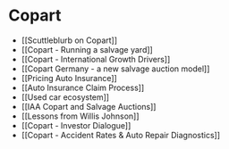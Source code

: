 # Copart

- [[Scuttleblurb on Copart]]
- [[Copart - Running a salvage yard]]
- [[Copart - International Growth Drivers]]
- [[Copart Germany - a new salvage auction model]]
- [[Pricing Auto Insurance]]
- [[Auto Insurance Claim Process]]
- [[Used car ecosystem]]
- [[IAA Copart and Salvage Auctions]]
- [[Lessons from Willis Johnson]]
- [[Copart - Investor Dialogue]]
- [[Copart - Accident Rates & Auto Repair Diagnostics]]